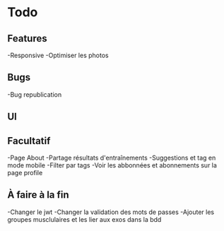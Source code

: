 # Todo

## Features

-Responsive
-Optimiser les photos

## Bugs

-Bug republication

## UI

## Facultatif

-Page About
-Partage résultats d'entraînements
-Suggestions et tag en mode mobile
-Filter par tags
-Voir les abbonnées et abonnements sur la page profile

## À faire à la fin

-Changer le jwt
-Changer la validation des mots de passes
-Ajouter les groupes musclulaires et les lier aux exos dans la bdd
